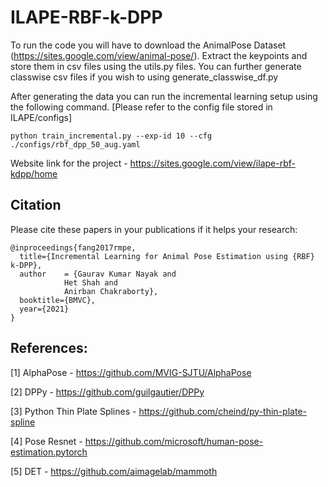 # ILAPE-RBF-k-DPP

To run the code you will have to download the AnimalPose Dataset (https://sites.google.com/view/animal-pose/). Extract the keypoints and store them in csv files using the utils.py files. You can further generate classwise csv files if you wish to using generate_classwise_df.py

After generating the data you can run the incremental learning setup using the following command. [Please refer to the config file stored in ILAPE/configs]

```
python train_incremental.py --exp-id 10 --cfg ./configs/rbf_dpp_50_aug.yaml 
```

Website link for the project - https://sites.google.com/view/ilape-rbf-kdpp/home

## Citation
Please cite these papers in your publications if it helps your research:

    @inproceedings{fang2017rmpe,
      title={Incremental Learning for Animal Pose Estimation using {RBF} k-DPP},
      author    = {Gaurav Kumar Nayak and
                Het Shah and
                Anirban Chakraborty},
      booktitle={BMVC},
      year={2021}
    }

## References: 
[1] AlphaPose - https://github.com/MVIG-SJTU/AlphaPose 

[2] DPPy - https://github.com/guilgautier/DPPy

[3] Python Thin Plate Splines - https://github.com/cheind/py-thin-plate-spline

[4] Pose Resnet - https://github.com/microsoft/human-pose-estimation.pytorch

[5] DET - https://github.com/aimagelab/mammoth